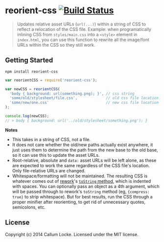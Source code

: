 # reorient-css [![Build Status](https://secure.travis-ci.org/callumlocke/reorient-css.png?branch=master)](http://travis-ci.org/callumlocke/reorient-css)

> Updates relative asset URLs (`url(...)`) within a string of CSS to reflect a relocation of the CSS file.
> Example: when programatically inlining CSS from `styles/main.css` into a `<style>` element in `index.html`, you can use this function to rewrite all the image/font URLs within the CSS so they still work.


## Getting Started

`npm install reorient-css`

```javascript
var reorientCSS = require('reorient-css');

var newCSS = reorientCSS(
  'body { background: url(something.png); }', // css string
  'some/old/stylesheet/file.css',             // old css file location
  'some/new/one.css'                          // new css file location
);

console.log(newCSS);
// > body { background: url('../old/stylesheet/something.png'); }
```

**Notes**

- This takes in a string of CSS, not a file.
- It does not care whether the old/new paths actually exist anywhere, it just uses them to determine the path from the new base to the old base, so it can use this to update the asset URLs.
- Root-relative, absolute and `data:` asset URLs will be left alone, as these are expected to work the same regardless of the CSS file's location. Only file-relative URLs are changed.
- Whitespace/formatting will not be maintained. The resulting CSS is whatever comes out of [rework](https://github.com/reworkcss/rework)'s [`toString` method](https://github.com/reworkcss/rework#reworktostringoptions), which is indented with spaces. You can optionally pass an object as a 4th argument, which will be passed through to rework's `toString` method (eg, `{compress: true}` to strip whitespace). But for best results, run the CSS through a proper minifier after reorienting, to get rid of unnecessary quotes, semicolons, etc.

## License
Copyright (c) 2014 Callum Locke. Licensed under the MIT license.
